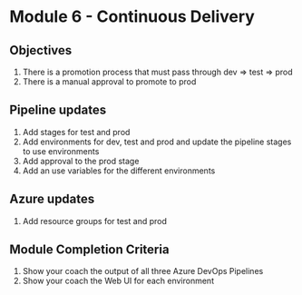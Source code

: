 # Module 6 - Continuous Delivery

## Objectives
1. There is a promotion process that must pass through dev => test => prod
1. There is a manual approval to promote to prod

## Pipeline updates
1. Add stages for test and prod
1. Add environments for dev, test and prod and update the pipeline stages to use environments
1. Add approval to the prod stage
1. Add an use variables for the different environments

## Azure updates
1. Add resource groups for test and prod

## Module Completion Criteria
1. Show your coach the output of all three Azure DevOps Pipelines
1. Show your coach the Web UI for each environment